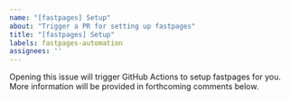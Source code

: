 ```yaml
---
name: "[fastpages] Setup"
about: "Trigger a PR for setting up fastpages"
title: "[fastpages] Setup"
labels: fastpages-automation
assignees: ''
---
```


Opening this issue will trigger GitHub Actions to setup fastpages for you.  More information will be provided in forthcoming comments below.
